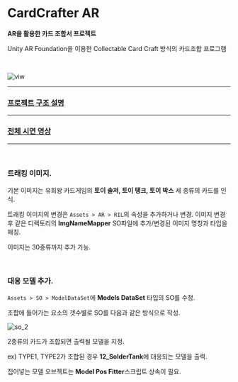 # CardCrafter AR
**AR을 활용한 카드 조합서 프로젝트**

Unity AR Foundation을 이용한 
Collectable Card Craft 방식의 카드조합 프로그램

<br>

![viw](https://github.com/user-attachments/assets/212edd17-dc7d-49e5-a85c-8373a5de6ef5)


<hr>

### [프로젝트 구조 설명](https://github.com/don72-s/AR_Demo/blob/main/Docs/description.md)

<hr>

### [전체 시연 영상]()

<hr>
<br>

### 트래킹 이미지.

기본 이미지는 유희왕 카드게임의 **토이 솔저, 토이 탱크, 토이 박스** 세 종류의 카드를 인식.

트래킹 이미지의 변경은 `Assets > AR > RIL`의 속성을 추가하거나 변경.
이미지 변경 후 같은 디렉토리의 **ImgNameMapper** SO파일에 추가/변경된 이미지 명칭과 타입을 매칭.

이미지는 30종류까지 추가 가능.

<br>

### 대응 모델 추가.

`Assets > SO > ModelDataSet`에 **Models DataSet** 타입의 SO를 수정.

조합에 들어가는 요소의 갯수별로 SO를 다음과 같은 방식으로 작성.

![so_2](https://github.com/user-attachments/assets/36d14401-a573-4f92-bb86-cb8374d07f46)

2종류의 카드가 조합되면 출력될 모델을 지정.

ex) TYPE1, TYPE2가 조합된 경우 **12_SolderTank**에 대응되는 모델을 출력.

집어넣는 모델 오브젝트는 **Model Pos Fitter**스크립트 상속이 필요.



